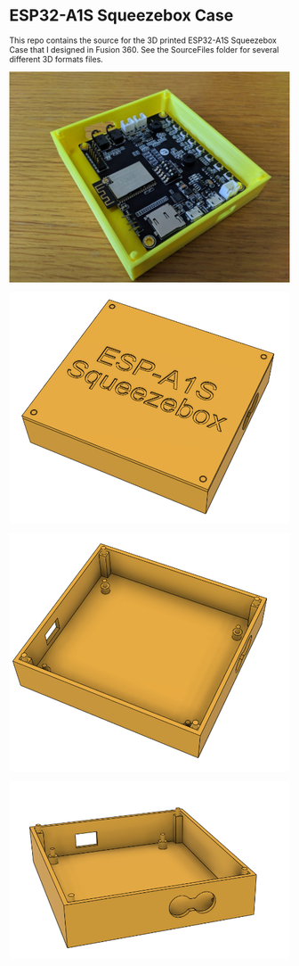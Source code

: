 # ESP32-A1S Squeezebox Case
This repo contains the source for the 3D printed ESP32-A1S Squeezebox Case that I designed in Fusion 360. See the SourceFiles folder for several different 3D formats files.

![Printed case for ESP32-A1S](ExampleUse.jpg)

![Rendered image of case](RenderedImages/Squeezebox1.png)

![Rendered image of case](RenderedImages/Squeezebox2.png)

![Rendered image of case](RenderedImages/Squeezebox3.png)
